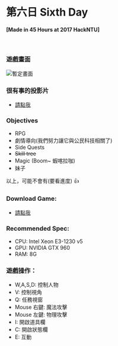 # 第六日 Sixth Day

#### [Made in 45 Hours at 2017 HackNTU]

<br />

### 遊戲畫面

![暫定畫面](https://i.imgur.com/NbQyIWt.jpg)

### 很有事的投影片

* <a href="https://github.com/yanagiragi/2017NTUHackton_SixthDay/blob/master/SixthDay.pdf">請點我</a>

### Objectives

* RPG
* 劇情導向(我們努力讓它與公民科技相關了)
* Side Quests
* <del>Skill tree</del>
* Magic (Boom~ 蝦喀拉咖)
* 妹子

以上，可能不會有(要看進度) :+1: 

### Download Game: 

* <a href="https://goo.gl/2pJyA2">請點我</a>

### Recommended Spec:
* CPU: Intel Xeon E3-1230 v5 
* GPU: NVIDIA GTX 960
* RAM: 8G

### 遊戲操作：
* W,A,S,D: 控制人物
* V: 控制視角
* Q: 任務視窗
* Mouse 右鍵: 魔法攻擊
* Mouse 左鍵: 物理攻擊
* I: 開啟道具欄
* C: 開啟狀態欄
* E: 互動
